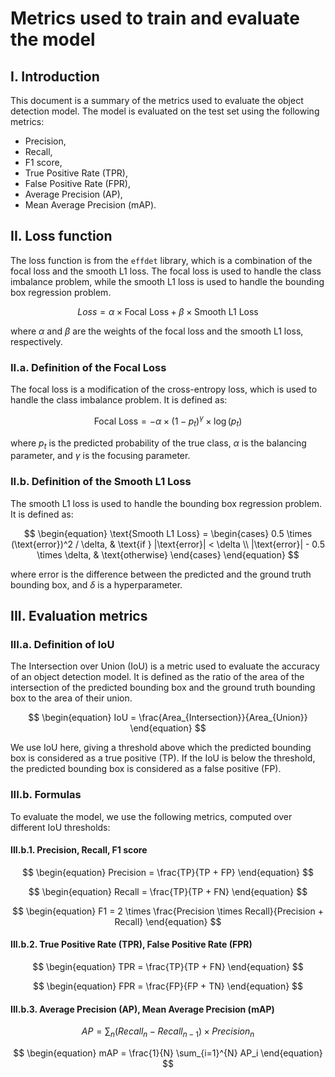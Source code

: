 # Metrics used to train and evaluate the model

## I. Introduction

This document is a summary of the metrics used to evaluate the object detection model. 
The model is evaluated on the test set using the following metrics: 
- Precision,
- Recall,
- F1 score,
- True Positive Rate (TPR),
- False Positive Rate (FPR),
- Average Precision (AP),
- Mean Average Precision (mAP).

## II. Loss function

The loss function is from the `effdet` library, which is a combination of the focal loss and the smooth L1 loss. The focal loss is used to handle the class imbalance problem, while the smooth L1 loss is used to handle the bounding box regression problem.

$$
\begin{equation}
Loss = \alpha \times \text{Focal Loss} + \beta \times \text{Smooth L1 Loss}
\end{equation}
$$

where $\alpha$ and $\beta$ are the weights of the focal loss and the smooth L1 loss, respectively.

### II.a. Definition of the Focal Loss

The focal loss is a modification of the cross-entropy loss, which is used to handle the class imbalance problem. It is defined as:

$$
\begin{equation}
\text{Focal Loss} = -\alpha \times (1 - p_t)^\gamma \times \log(p_t)
\end{equation}
$$

where $p_t$ is the predicted probability of the true class, $\alpha$ is the balancing parameter, and $\gamma$ is the focusing parameter.

### II.b. Definition of the Smooth L1 Loss

The smooth L1 loss is used to handle the bounding box regression problem. It is defined as:

$$
\begin{equation}
\text{Smooth L1 Loss} =
\begin{cases} 
0.5 \times (\text{error})^2 / \delta, & \text{if } |\text{error}| < \delta \\
|\text{error}| - 0.5 \times \delta, & \text{otherwise}
\end{cases}
\end{equation}
$$

where $\text{error}$ is the difference between the predicted and the ground truth bounding box, and $\delta$ is a hyperparameter.

## III. Evaluation metrics

### III.a. Definition of IoU

The Intersection over Union (IoU) is a metric used to evaluate the accuracy of an object detection model. It is defined as the ratio of the area of the intersection of the predicted bounding box and the ground truth bounding box to the area of their union.

$$
\begin{equation}
IoU = \frac{Area_{Intersection}}{Area_{Union}}
\end{equation}
$$

We use IoU here, giving a threshold above which the predicted bounding box is considered as a true positive (TP). If the IoU is below the threshold, the predicted bounding box is considered as a false positive (FP).

### III.b. Formulas

To evaluate the model, we use the following metrics, computed over different IoU thresholds:

#### III.b.1. Precision, Recall, F1 score

$$
\begin{equation}
Precision = \frac{TP}{TP + FP}
\end{equation}
$$

$$
\begin{equation}
Recall = \frac{TP}{TP + FN}
\end{equation}
$$

$$
\begin{equation}
F1 = 2 \times \frac{Precision \times Recall}{Precision + Recall}
\end{equation}
$$

#### III.b.2. True Positive Rate (TPR), False Positive Rate (FPR)

$$
\begin{equation}
TPR = \frac{TP}{TP + FN}
\end{equation}
$$

$$
\begin{equation}
FPR = \frac{FP}{FP + TN}
\end{equation}
$$

#### III.b.3. Average Precision (AP), Mean Average Precision (mAP)

$$
\begin{equation}
AP = \sum_{n} (Recall_n - Recall_{n-1}) \times Precision_n
\end{equation}
$$

$$
\begin{equation}
mAP = \frac{1}{N} \sum_{i=1}^{N} AP_i
\end{equation}
$$

